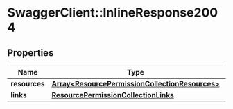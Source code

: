 # SwaggerClient::InlineResponse2004

## Properties
Name | Type | Description | Notes
------------ | ------------- | ------------- | -------------
**resources** | [**Array&lt;ResourcePermissionCollectionResources&gt;**](ResourcePermissionCollectionResources.md) |  | 
**links** | [**ResourcePermissionCollectionLinks**](ResourcePermissionCollectionLinks.md) |  | 

